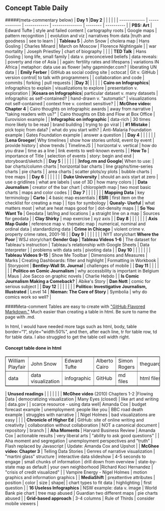 ## Concept Table Daily
#####(meta-commentary below) 
| **Day 1** |**Day 2** | |  |  | |
| ------------- | ------------- | ------------ | --------------- | -------- | ---------- |
| **PBS: Art** | Edward Tufte | style and failed content | cartography roots | Google maps | pattern recognition |
| evolution and viz | narratives from data |truth and goodness | see to learn | 
| **Tableau 5** | John Snow | cholera map | Hans Gosling | Charles Minard | March on Moscow | Florence Nightingale |
| war mortality | Joseph Priestley | chart of biography | | |
| **TED Talk** | Hans Gosling | long life, small family | data v. preconceived beliefs | data reveals: | poverty and rise of Asia |
| again: fertility rates and lifespans | variations IN Africa | metaphor: data use as flower |why gapminder.com? | liberating UN data |
| **Emily Ferber** | GitHub as social coding site | octocat | Git v. GitHub | version control| to talk with programmers |
| collaboration and code | commits | forking | pull requests |
|**Day 3**| | | | |
| **Cairo on Infographics**| infographics to explain | visualizations to explore | presentation v. exploration |
|**Kosara on Infographics**| particular dataset v. many datasets | infographic as self-contained? | hand-drawn v. "automatic" | visualizations not self-contained | context free v. context sensitive? |
| **McGhee video: Chapter 4** | Cairo thoughts on infographic awards | away from narrative | "taking readers with us?" | Cairo thoughts on Ebb and Flow at Box Office | Eurovision example |
| **Infographic on infographic** | data-rich | 30 times more likely to be read | brand building | trying to go viral |
| **#1 Mistake** | pick topic from data? | what do you start with? | Anti-Malaria Foundation example | Gates Foundation example | answer a question |
| **Day 4** | | |  |  | |
|**Lena Groeger**| Why timelines | show how stories unfold, event by event | provide history | show trends | TimelineJS |
| horizontal v. vertical | how do you draw | time as a line | link events to well-known events |
| **How To** | importance of Title | selection of events | story: begin and end | storyboard/sketch |
| **Day 5** | | |  |  | |
|**Infog.rm and Google**| When to use: | bar charts/column charts | horizontal bar charts | line graphs/time-series charts | pie charts |
| area charts | scatter plots/xy plots | bubble charts | tree maps |
| **Day 6** | | |  |  | |
| **Duke University** | should an axis start at zero | use o gridlines | what are labels | use of 3D | how many colors |
| **Data Journalism** | creator of the bar chart | chloropleth map | two most basic charts | maps and color codes |
| **Day 7** | | |  |  | |
| **Mapping Data** | key terminology | **Carto** | 4 basic map essentials | **ESRI** | first item on the checklist for creating a map | 
| tips for symbology | **Quealy- Useful** | what matters most | what are heat maps good for | dot-density maps | 
| **So You Want To** | Geodata | lat/lng and locations | a straight line on a map | Sources for geodata |
| **Clay Shirky** | map exercise | xyz axis | 
| **Day 8** | | |  |  | |
| **Axis Map Guide** | reference map v. thematic map | numerical, nominal and ordinal data | standardizing data | **Crime in Chicago** | violent crime v. property crime rates, 2001-16 |
| **Day 9** | | |  |  | |
| NYT story/chart **Where the Poor** | WSJ story/chart **Gender Gap** | **Tableau Videos 1-6** | The dataset for Tableau's instruction | Tableau's relationship with Google Sheets | Data Interpreter | 
| problems with data sets | pivoting data |
| **Day 10** | | |  |  | |
| **Tableau Videos 9-15** | Show Me Toolbar | Dimensions and Measures | Marks | Creating Dashboards: filter and highlight | Formatting in Workbook | 
| Storypoint | **Bentley-Wall St. Journal** | challenges of mobile |
| **Day 11** | | |  |  | |
| **Politico on Comic Journalism** | why accessbility is important in Belgium | Maus | Joe Sacco on graphic novels | Charlie Hebdo |
| **Is Comic Journalism Making a Comeback?** | Abike's Story | **Dan Nott** | comic for serious subject |
| **Day 12** | | |  |  | |
| **Politico: Investigative Journalism, Illustrated** | Level 14 | **Nieman: The Core of Story** | Symbolia | why do comics work so well? |

####Meta-comment
Tables are easy to create with ["GitHub Flavored Markdown."](https://help.github.com/articles/github-flavored-markdown/)
Much easier than creating a table in html. Be sure to name the page with .md. 

In html, I would have needed more tags such as html, body, table border=“1”, style="width:50%", and then, after each line, tr for table row, td for table data. I also struggled to get the table cell width right.

<html>
<body>

<h4>Concept table done in html</h4>

<table border=“1”>
  <tr>
    <td>William Playfair</td>
    <td>John Snow</td>		
    <td>Edward Tufte</td>
    <td>Alberto Cairo</td>
    <td>Simon Rogers</td>		
    <td>theguardian.com/data</td>
    <td>KnowMore</td>
  </tr>
  <tr>
  <td>data</td>
  <td>data visualization</td>
  <td>infographic</td>
  <td>GitHub</td>
  <td>md files</td>
  <td>html files</td>
  <td>pull request</td>
  </tr>
  </table>

</body>
</html>

| **Unused readings** | | |  |  | |
| **McGhee video** (2010) Chapters 1-2 |Flowing Data | democratizing visualization | Many Eyes (closed) | like art and writing | data.gov |
| scarce resource - using data well| Amanda Cox | budget forecast example | unemployment: people like you | BBC road death example | struggles with narrative |
| Nigel Holmes | bad visualizations are easy | | | |
 **Chronicle of Higher Ed** | GitHub: site of online writing and creativity | collaboration without collaboration | NOT a canonical document | repository | branch |
| **Aha Moments** | Harvard Business Review | Amanda Cox | actionable results | very liberal arts | "ability to ask good questions" |
| Aha moment and segregation | unemployment perspectives and "truth" | Flash replaced by Javascript | Update: Amanda Cox and Upshot |
| **McGhee video: Chapter 3** | Telling Data Stories | Genres of narrative visualization | "martini glass" structure | interactive data slideshow | 4-5 seconds to engage 
| small chunks of information | drill down from overview | state-by-state map as default | your own neighborhood |Richard Koci Hernandez | "crisis of credit visualized" |
| Vampire Energy - Nigel Holmes | motion graphics and information graphics |
| **MediaShift** | preattentive attributes | position | color | size | shape|
| chart types to fit data | highlighting | first question |
| **16 Useless Infographics** | NSW example: data v. image | World Bank pie chart | tree map abused | Guardian two different maps | pie charts abused |
| **Grid-based approach** | 3-4 columns | Rule of Thirds | consider mobile viewers |
